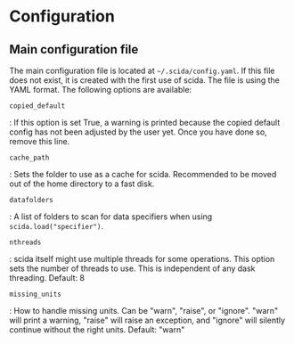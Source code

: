 # Configuration

## Main configuration file
The main configuration file is located at `~/.scida/config.yaml`. If this file does not exist, it is created with the
first use of scida. The file is using the YAML format.
The following options are available:

`copied_default`

:  If this option is set True, a warning is printed because the copied default config has not been adjusted by the user
   yet. Once you have done so, remove this line.

`cache_path`

: Sets the folder to use as a cache for scida. Recommended to be moved out of the home directory to a fast disk.

`datafolders`

: A list of folders to scan for data specifiers when using `scida.load("specifier")`.

`nthreads`

: scida itself might use multiple threads for some operations. This option sets the number of threads to use.
  This is independent of any dask threading. Default: 8

`missing_units`

: How to handle missing units. Can be "warn", "raise", or "ignore". "warn" will print a warning, "raise" will raise an
  exception, and "ignore" will silently continue without the right units. Default: "warn"

